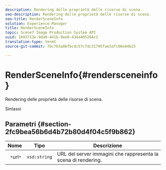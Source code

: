 ```yaml
---
description: Rendering delle proprietà delle risorse di scena.
seo-description: Rendering delle proprietà delle risorse di scena.
seo-title: RenderSceneInfo
solution: Experience Manager
title: RenderSceneInfo
topic: Scene7 Image Production System API
uuid: 1b93713e-9da0-441b-9ee0-434a405284c2
translation-type: tm+mt
source-git-commit: 7bc7b3a86fbcdc57cfdc31745fae3afc06e44b15

---
```



# RenderSceneInfo{#rendersceneinfo}

Rendering delle proprietà delle risorse di scena.

Sintassi

## Parametri {#section-2fc9bea56b6d4b72b80d4f04c5f9b862}

| Nome | Tipo | Descrizione |
|---|---|---|
| ` *`url`*` | `xsd:string` | URL del server immagini che rappresenta la scena di rendering. |


